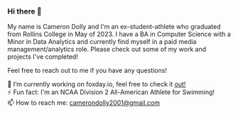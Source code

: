 ### Hi there 👋

<!--
**cdolly/cdolly** is a ✨ _special_ ✨ repository because its `README.md` (this file) appears on your GitHub profile.

Here are some ideas to get you started:

- 🔭 I’m currently working on ...
- 🌱 I’m currently learning ...
- 👯 I’m looking to collaborate on ...
- 🤔 I’m looking for help with ...
- 💬 Ask me about ...
- 📫 How to reach me: ...
- 😄 Pronouns: ...
- ⚡ Fun fact: ...
-->
My name is Cameron Dolly and I'm an ex-student-athlete who graduated from Rollins College in May of 2023. I have a BA in Computer Science with a Minor in Data Analytics and currently find myself in a paid media management/analytics role. Please check out some of my work and projects I've completed!

Feel free to reach out to me if you have any questions!

🔭 I’m currently working on foxday.io, feel free to check it [out!](https://github.com/foxday-io)            
⚡ Fun fact: I'm an NCAA Division 2 All-American Athlete for Swimming!                      
📫 How to reach me: camerondolly2001@gmail.com
